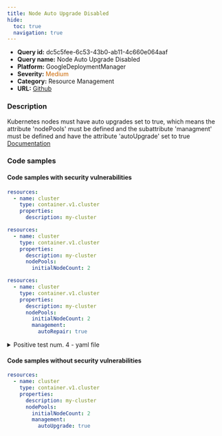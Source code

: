```yaml
---
title: Node Auto Upgrade Disabled
hide:
  toc: true
  navigation: true
---
```


<style>
  .highlight .hll {
    background-color: #ff171742;
  }
  .md-content {
    max-width: 1100px;
    margin: 0 auto;
  }
</style>

-   **Query id:** dc5c5fee-6c53-43b0-ab11-4c660e064aaf
-   **Query name:** Node Auto Upgrade Disabled
-   **Platform:** GoogleDeploymentManager
-   **Severity:** <span style="color:#C60">Medium</span>
-   **Category:** Resource Management
-   **URL:** [Github](https://github.com/Checkmarx/kics/tree/master/assets/queries/googleDeploymentManager/gcp/node_auto_upgrade_disabled)

### Description
Kubernetes nodes must have auto upgrades set to true, which means the attribute 'nodePools' must be defined and the subattribute 'managment' must be defined and have the attribute 'autoUpgrade' set to true<br>
[Documentation](https://cloud.google.com/kubernetes-engine/docs/reference/rest/v1/projects.zones.clusters)

### Code samples
#### Code samples with security vulnerabilities
```yaml title="Positive test num. 1 - yaml file" hl_lines="4"
resources:
  - name: cluster
    type: container.v1.cluster
    properties:
      description: my-cluster

```
```yaml title="Positive test num. 2 - yaml file" hl_lines="6"
resources:
  - name: cluster
    type: container.v1.cluster
    properties:
      description: my-cluster
      nodePools:
        initialNodeCount: 2

```
```yaml title="Positive test num. 3 - yaml file" hl_lines="8"
resources:
  - name: cluster
    type: container.v1.cluster
    properties:
      description: my-cluster
      nodePools:
        initialNodeCount: 2
        management:
          autoRepair: true

```
<details><summary>Positive test num. 4 - yaml file</summary>

```yaml hl_lines="9"
resources:
  - name: cluster
    type: container.v1.cluster
    properties:
      description: my-cluster
      nodePools:
        initialNodeCount: 2
        management:
          autoUpgrade: false

```
</details>


#### Code samples without security vulnerabilities
```yaml title="Negative test num. 1 - yaml file"
resources:
  - name: cluster
    type: container.v1.cluster
    properties:
      description: my-cluster
      nodePools:
        initialNodeCount: 2
        management:
          autoUpgrade: true

```
